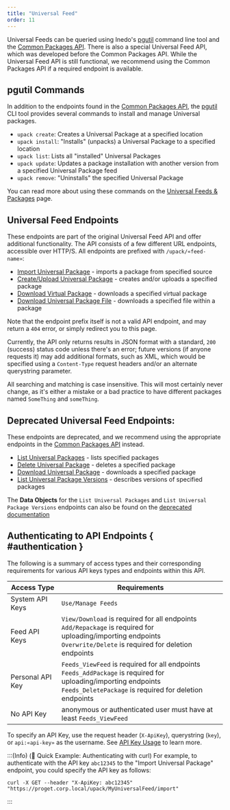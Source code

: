 ```yaml
---
title: "Universal Feed"
order: 11
---
```


Universal Feeds can be queried using Inedo's [pgutil](/docs/proget/api/pgutil) command line tool and the [Common Packages API](/docs/proget/api/packages). There is also a special Universal Feed API, which was developed before the Common Packages API. While the Universal Feed API is still functional, we recommend using the Common Packages API if a required endpoint is available.

## pgutil Commands

In addition to the endpoints found in the [Common Packages API](/docs/proget/api/packages), the [pgutil](/docs/proget/api/pgutil) CLI tool provides several commands to install and manage Universal packages.

* `upack create`: Creates a Universal Package at a specified location
* `upack install`: "Installs" (unpacks) a Universal Package to a specified location
* `upack list`: Lists all "installed" Universal Packages
* `upack update`: Updates a package installation with another version from a specified Universal Package feed
* `upack remove`: "Uninstalls" the specified Universal Package

You can read more about using these commands on the [Universal Feeds & Packages](/docs/proget/feeds/universal/universal-packages) page.

## Universal Feed Endpoints

These endpoints are part of the original Universal Feed API and offer additional functionality. The API consists of a few different URL endpoints, accessible over HTTP/S. All endpoints are prefixed with `/upack/«feed-name»`:

* [Import Universal Package](/docs/proget/api/universal-feed/import) - imports a package from specified source
* [Create/Upload Universal Package](/docs/proget/api/universal-feed/upload) - creates and/or uploads a specified package
* [Download Virtual Package](/docs/proget/api/universal-feed/download-vpack) - downloads a specified virtual package
* [Download Universal Package File](/docs/proget/api/universal-feed/download-file) - downloads a specified file within a package

Note that the endpoint prefix itself is not a valid API endpoint, and may return a `404` error, or simply redirect you to this page.

Currently, the API only returns results in JSON format with a standard, `200` (success) status code unless there's an error; future versions (if anyone requests it) may add additional formats, such as XML, which would be specified using a `Content-Type` request headers and/or an alternate querystring parameter.

All searching and matching is case insensitive. This will most certainly never change, as it's either a mistake or a bad practice to have different packages named `SomeThing` and `someThing`.

## Deprecated Universal Feed Endpoints:

These endpoints are deprecated, and we recommend using the appropriate endpoints in the [Common Packages API](/docs/proget/api/packages) instead.

* [List Universal Packages](https://github.com/Inedo/inedo-docs/blob/6dc089e74c549fdc1f5f880afcdce565a5f5ab24/Content/proget/api/universal-feed/list.md) - lists specified packages
* [Delete Universal Package](https://github.com/Inedo/inedo-docs/blob/6dc089e74c549fdc1f5f880afcdce565a5f5ab24/Content/proget/api/universal-feed/delete.md) - deletes a specified package
* [Download Universal Package](https://github.com/Inedo/inedo-docs/blob/6dc089e74c549fdc1f5f880afcdce565a5f5ab24/Content/proget/api/universal-feed/download.md) - downloads a specified package
* [List Universal Package Versions](https://github.com/Inedo/inedo-docs/blob/6dc089e74c549fdc1f5f880afcdce565a5f5ab24/Content/proget/api/universal-feed/version.md) - describes versions of specified packages

The **Data Objects** for the `List Universal Packages` and `List Universal Package Versions` endpoints can also be found on the [deprecated documentation](https://github.com/Inedo/inedo-docs/blob/6dc089e74c549fdc1f5f880afcdce565a5f5ab24/Content/proget/api/universal-feed/%23.md)


## Authenticating to API Endpoints { #authentication }

The following is a summary of access types and their corresponding requirements for various API keys types and endpoints within this API.

| Access Type | Requirements |
| --- | --- |
| System API Keys | `Use/Manage Feeds`  
| Feed API Keys | `View/Download` is required for all endpoints<br/>`Add/Repackage` is required for uploading/importing endpoints<br/>`Overwrite/Delete` is required for deletion endpoints
| Personal API Key | `Feeds_ViewFeed` is required for all endpoints<br/>`Feeds_AddPackage` is required for uploading/importing endpoints<br/>`Feeds_DeletePackage` is required for deletion endpoints
| No API Key | anonymous or authenticated user must have at least `Feeds_ViewFeed`

To specify an API Key, use the request header (`X-ApiKey`), querystring (`key`), or `api:«api-key»` as the username. See [API Key Usage](/docs/proget/api/apikeys#using-api-keys) to learn more.

:::(Info) (🚀 Quick Example: Authenticating with curl)
For example, to authenticate with the API key `abc12345` to the "Import Universal Package" endpoint, you could specify the API key as follows:
````
curl -X GET --header "X-ApiKey: abc12345" "https://proget.corp.local/upack/MyUniversalFeed/import"
````
:::